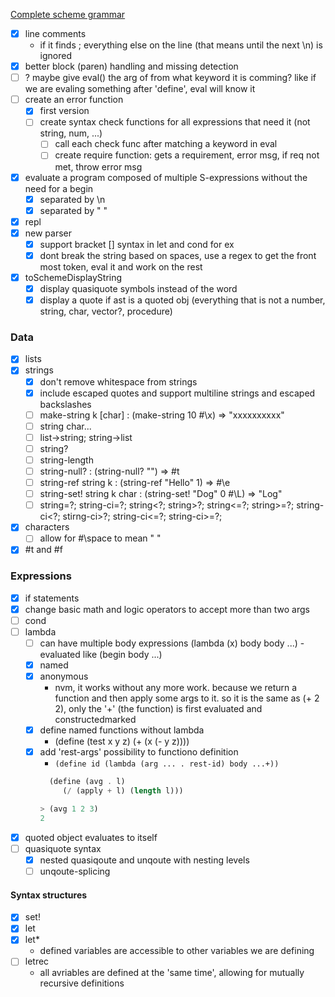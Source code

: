 [Complete scheme grammar](https://www.scheme.com/tspl2d/grammar.html)

- [x] line comments
  - if it finds ; everything else on the line (that means until the next \n) is ignored
- [x] better block (paren) handling and missing detection
- [ ] ? maybe give eval() the arg of from what keyword it is comming? like if we are evaling something after 'define', eval will know it
- [ ] create an error function
  - [x] first version
  - [ ] create syntax check functions for all expressions that need it (not string, num, ...)
    - [ ] call each check func after matching a keyword in eval
    - [ ] create require function: gets a requirement, error msg, if req not met, throw error msg
- [x] evaluate a program composed of multiple S-expressions without the need for a begin
  - [x] separated by \n
  - [x] separated by " "
- [x] repl
- [x] new parser
  - [x] support bracket [] syntax in let and cond for ex
  - [x] dont break the string based on spaces, use a regex to get the front most token, eval it and work on the rest
- [x] toSchemeDisplayString
  - [x] display quasiquote symbols instead of the word
  - [x] display a quote if ast is a quoted obj (everything that is not a number, string, char, vector?, procedure)

### Data

- [x] lists
- [x] strings
  - [x] don't remove whitespace from strings
  - [x] include escaped quotes and support multiline strings and escaped backslashes
  - [ ] make-string k [char] : (make-string 10 #\x) => "xxxxxxxxxx"
  - [ ] string char...
  - [ ] list->string; string->list
  - [ ] string?
  - [ ] string-length
  - [ ] string-null? : (string-null? "") => #t
  - [ ] string-ref string k : (string-ref "Hello" 1) => #\e
  - [ ] string-set! string k char : (string-set! "Dog" 0 #\L) => "Log"
  - [ ] string=?; string-ci=?; string<?; string>?; string<=?; string>=?; string-ci<?; stirng-ci>?; string-ci<=?; string-ci>=?;
- [x] characters
  - [ ] allow for #\space to mean " "

- [x] #t and #f

### Expressions

- [x] if statements
- [x] change basic math and logic operators to accept more than two args
- [ ] cond
- [ ] lambda
  - [ ] can have multiple body expressions (lambda (x) body body ...) - evaluated like (begin body ...)
  - [x] named
  - [x] anonymous
    - nvm, it works without any more work. because we return a function and then apply some args to it. so it is the same as (+ 2 2), only the '+' (the function) is first evaluated and constructedmarked
  - [x] define named functions without lambda
    - (define (test x y z) (+ (x (- y z))))
  - [x] add 'rest-args' possibility to functiono definition
    - `(define id (lambda (arg ... . rest-id) body ...+))`
    ```scheme
      (define (avg . l)
         (/ (apply + l) (length l)))
    
    > (avg 1 2 3)
    2
    ``` 
- [x] quoted object evaluates to itself
- [ ] quasiquote syntax
  - [x] nested quasiqoute and unqoute with nesting levels
  - [ ] unqoute-splicing

#### Syntax structures

- [x] set!
- [x] let
- [x] let\*
  - defined variables are accessible to other variables we are defining
- [ ] letrec
  - all avriables are defined at the 'same time', allowing for mutually recursive definitions
